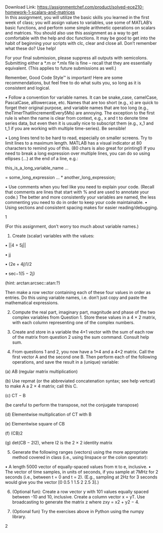 Download Link: https://assignmentchef.com/product/solved-ece210-homework-1-scalars-and-matrices
<br>
In this assignment, you will utilize the basic skills you learned in the first week of class; you will assign values to variables, use some of MATLAB’s basic functions, and perform some simple arithmetic operations on scalars and matrices. You should also use this assignment as a way to get comfortable with the help and doc functions. It may be good to get into the habit of beginning your scripts with clc, clear and close all. Don’t remember what these do? Use help!

For your final submission, please suppress all outputs with semicolons. Submitting either a *.m or *.mlx file is fine – recall that they are essentially equivalent. (This applies to future submissions as well.)

Remember, Good Code Style&#x2122; is important! Here are some recommendations, but feel free to do what suits you, so long as it is consistent and logical.

•    Follow a convention for variable names. It can be snake_case, camelCase, PascalCase, alllowercase, etc. Names that are too short (e.g., x) are quick to forget their original purpose, and variable names that are too long (e.g., theTimerThatIIncrementEvery5Ms) are annoying. The exception to the first rule is when the name is clear from context, e.g., x and t to denote time series data, but even then it is usually nice to subscript them (e.g., x_1 and t_1 if you are working with multiple time-series). Be sensible!

•    Long lines tend to be hard to read, especially on smaller screens. Try to limit lines to a maximum length. MATLAB has a visual indicator at 80 characters to remind you of this. (80 chars is also great for printing!) If you need to break a long expression over multiple lines, you can do so using ellipses (…) at the end of a line, e.g.:

this_is_a_long_variable_name …

= some_long_expression … * another_long_expression;

•    Use comments when you feel like you need to explain your code. (Recall that comments are lines that start with % and are used to annotate your code.) The better and more consistently your variables are named, the less commenting you need to do in order to keep your code maintainable. • Using sections and consistent spacing makes for easier reading/debugging.

1

(For this assignment, don’t worry too much about variable names.)

1.    Create (scalar) variables with the values:

•   ||4 + 5j||

•   jj

•   (2e + 4j)1/2

•   sec−1(5 − 2j)

(hint: arctan:arcsec::atan:?)

Then make a row vector containing each of these four values in order as entries. Do this using variable names, i.e. don’t just copy and paste the mathematical expressions.

2.    Compute the real part, imaginary part, magnitude and phase of the two complex variables from Question 1. Store these values in a 4 × 2 matrix, with each column representing one of the complex numbers.

3.    Create and store in a variable the 4×1 vector with the sum of each row of the matrix from question 2 using the sum command. Consult help sum.

4.    From questions 1 and 2, you now have a 1×4 and a 4×2 matrix. Call the first vector A and the second one B. Then perform each of the following operations, and save the result in a (unique) variable:

(a)    AB (regular matrix multiplication)

(b)    Use repmat (or the abbreviated concatenation syntax; see help vertcat) to make A a 2 × 4 matrix; call this C.

(c)    CT − B

(be careful to perform the transpose, not the conjugate transpose)

(d)   Elementwise multiplication of CT with B

(e)    Elementwise square of CB

(f)     (CB)2

(g)    det(CB − 2I2), where I2 is the 2 × 2 identity matrix

5.    Generate the following ranges (vectors) using the more appropriate method covered in class (i.e., using linspace or the colon operator):

•   A length 5000 vector of equally-spaced values from π to e, inclusive. • The vector of time samples, in units of seconds, if you sample at 7MHz for 2 seconds (i.e., between t = 0 and t = 2). (E.g., sampling at 2Hz for 3 seconds would give you the vector [0 0.5 1 1.5 2 2.5 3].)

6.    (Optional fun): Create a row vector y with 101 values equally spaced between -10 and 10, inclusive. Create a column vector x = yT. Use broadcasting to generate the matrix z where zxy = x2 + y2 − 4.

7.    (Optional fun) Try the exercises above in Python using the numpy library.

2